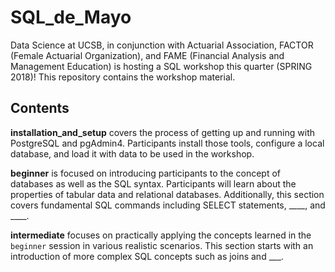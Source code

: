 # SQL_de_Mayo
Data Science at UCSB, in conjunction with Actuarial Association, FACTOR (Female Actuarial Organization), and FAME (Financial Analysis and Management Education) is hosting a SQL workshop this quarter (SPRING 2018)! This repository contains the workshop material.

## Contents
**installation_and_setup** covers the process of getting up and running with PostgreSQL and pgAdmin4. Participants install those tools, configure a local database, and load it with data to be used in the workshop.

**beginner** is focused on introducing participants to the concept of databases as well as the SQL syntax. Participants will learn about the properties of tabular data and relational databases. Additionally, this section covers fundamental SQL commands including SELECT statements, ____, and ____.

**intermediate** focuses on practically applying the concepts learned in the `beginner` session in various realistic scenarios.  This section starts with an introduction of more complex SQL concepts such as joins and ___.
